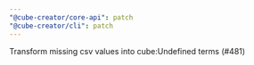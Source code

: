 ```yaml
---
"@cube-creator/core-api": patch
"@cube-creator/cli": patch
---
```


Transform missing csv values into cube:Undefined terms (#481)
